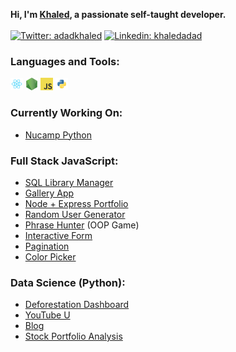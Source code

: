 **Hi, I'm [Khaled](https://www.khaledadad.com/), a passionate self-taught developer.** 
<br/>
<br/>
[![Twitter: adadkhaled](https://img.shields.io/twitter/follow/adadkhaled?style=social)](https://twitter.com/adadkhaled)
[![Linkedin: khaledadad](https://img.shields.io/badge/-khaledadad-blue?style=flat-square&logo=Linkedin&logoColor=white&link=https://www.linkedin.com/in/khaledadad/)](https://www.linkedin.com/in/khaledadad/)

### **Languages and Tools:**  

<code><img height="20" src="https://raw.githubusercontent.com/github/explore/80688e429a7d4ef2fca1e82350fe8e3517d3494d/topics/react/react.png"></code>
<code><img height="20" src="https://raw.githubusercontent.com/github/explore/80688e429a7d4ef2fca1e82350fe8e3517d3494d/topics/nodejs/nodejs.png"></code>
<code><img height="20" src="https://raw.githubusercontent.com/github/explore/80688e429a7d4ef2fca1e82350fe8e3517d3494d/topics/javascript/javascript.png"></code>
<code><img height="20" src="https://raw.githubusercontent.com/github/explore/80688e429a7d4ef2fca1e82350fe8e3517d3494d/topics/python/python.png"></code>

### Currently Working On:
- [Nucamp Python](https://github.com/khaloodi/nucamp_stuff)


### Full Stack JavaScript:
- [SQL Library Manager](https://github.com/khaloodi/SQL-library-manager)
- [Gallery App](https://amazing-gallery-app.netlify.app)
- [Node + Express Portfolio](https://ka-node-portfolio.herokuapp.com/) 
- [Random User Generator](https://www.khaledadad.com/randomusers/)
- [Phrase Hunter](https://www.khaledadad.com/phrasehunter/) (OOP Game)
- [Interactive Form](https://www.khaledadad.com/interactive-form/)
- [Pagination](https://www.khaledadad.com/treehouse/data-pagination-and-filtering-v1/)
- [Color Picker](http://www.khaledadad.com/treehouse/a_random_quote_generator-v1/)

### Data Science (Python):
- [Deforestation Dashboard](https://deforestationdashboard.netlify.com/)
- [YouTube U](https://youtube-u.netlify.com/)
- [Blog](https://www.khaledadad.com)
- [Stock Portfolio Analysis](https://www.khaledadad.com/capstone)
